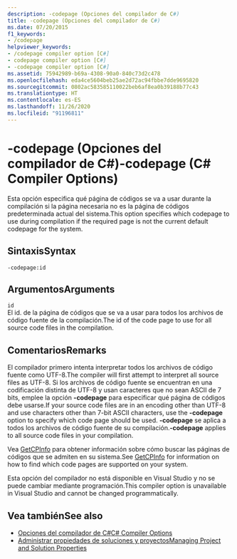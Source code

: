```yaml
---
description: -codepage (Opciones del compilador de C#)
title: -codepage (Opciones del compilador de C#)
ms.date: 07/20/2015
f1_keywords:
- /codepage
helpviewer_keywords:
- /codepage compiler option [C#]
- codepage compiler option [C#]
- -codepage compiler option [C#]
ms.assetid: 75942989-b69a-4308-90a0-840c73d2c478
ms.openlocfilehash: eda4ce5604beb25ae2d72ac94fbbe7dde9695820
ms.sourcegitcommit: 0802ac583585110022beb6af8ea0b39188b77c43
ms.translationtype: HT
ms.contentlocale: es-ES
ms.lasthandoff: 11/26/2020
ms.locfileid: "91196811"
---
```

# <a name="-codepage-c-compiler-options"></a><span data-ttu-id="af1b9-103">-codepage (Opciones del compilador de C#)</span><span class="sxs-lookup"><span data-stu-id="af1b9-103">-codepage (C# Compiler Options)</span></span>

<span data-ttu-id="af1b9-104">Esta opción especifica qué página de códigos se va a usar durante la compilación si la página necesaria no es la página de códigos predeterminada actual del sistema.</span><span class="sxs-lookup"><span data-stu-id="af1b9-104">This option specifies which codepage to use during compilation if the required page is not the current default codepage for the system.</span></span>  
  
## <a name="syntax"></a><span data-ttu-id="af1b9-105">Sintaxis</span><span class="sxs-lookup"><span data-stu-id="af1b9-105">Syntax</span></span>  
  
```console  
-codepage:id  
```  
  
## <a name="arguments"></a><span data-ttu-id="af1b9-106">Argumentos</span><span class="sxs-lookup"><span data-stu-id="af1b9-106">Arguments</span></span>  

 `id`  
 <span data-ttu-id="af1b9-107">El id. de la página de códigos que se va a usar para todos los archivos de código fuente de la compilación.</span><span class="sxs-lookup"><span data-stu-id="af1b9-107">The id of the code page to use for all source code files in the compilation.</span></span>  
  
## <a name="remarks"></a><span data-ttu-id="af1b9-108">Comentarios</span><span class="sxs-lookup"><span data-stu-id="af1b9-108">Remarks</span></span>  

 <span data-ttu-id="af1b9-109">El compilador primero intenta interpretar todos los archivos de código fuente como UTF-8.</span><span class="sxs-lookup"><span data-stu-id="af1b9-109">The compiler will first attempt to interpret all source files as UTF-8.</span></span> <span data-ttu-id="af1b9-110">Si los archivos de código fuente se encuentran en una codificación distinta de UTF-8 y usan caracteres que no sean ASCII de 7 bits, emplee la opción **-codepage** para especificar qué página de códigos debe usarse.</span><span class="sxs-lookup"><span data-stu-id="af1b9-110">If your source code files are in an encoding other than UTF-8 and use characters other than 7-bit ASCII characters, use the **-codepage** option to specify which code page should be used.</span></span> <span data-ttu-id="af1b9-111">**-codepage** se aplica a todos los archivos de código fuente de su compilación.</span><span class="sxs-lookup"><span data-stu-id="af1b9-111">**-codepage** applies to all source code files in your compilation.</span></span>  

 <span data-ttu-id="af1b9-112">Vea [GetCPInfo](/windows/desktop/api/winnls/nf-winnls-getcpinfo) para obtener información sobre cómo buscar las páginas de códigos que se admiten en su sistema.</span><span class="sxs-lookup"><span data-stu-id="af1b9-112">See [GetCPInfo](/windows/desktop/api/winnls/nf-winnls-getcpinfo) for information on how to find which code pages are supported on your system.</span></span>  
  
 <span data-ttu-id="af1b9-113">Esta opción del compilador no está disponible en Visual Studio y no se puede cambiar mediante programación.</span><span class="sxs-lookup"><span data-stu-id="af1b9-113">This compiler option is unavailable in Visual Studio and cannot be changed programmatically.</span></span>  
  
## <a name="see-also"></a><span data-ttu-id="af1b9-114">Vea también</span><span class="sxs-lookup"><span data-stu-id="af1b9-114">See also</span></span>

- [<span data-ttu-id="af1b9-115">Opciones del compilador de C#</span><span class="sxs-lookup"><span data-stu-id="af1b9-115">C# Compiler Options</span></span>](./index.md)
- [<span data-ttu-id="af1b9-116">Administrar propiedades de soluciones y proyectos</span><span class="sxs-lookup"><span data-stu-id="af1b9-116">Managing Project and Solution Properties</span></span>](/visualstudio/ide/managing-project-and-solution-properties)
